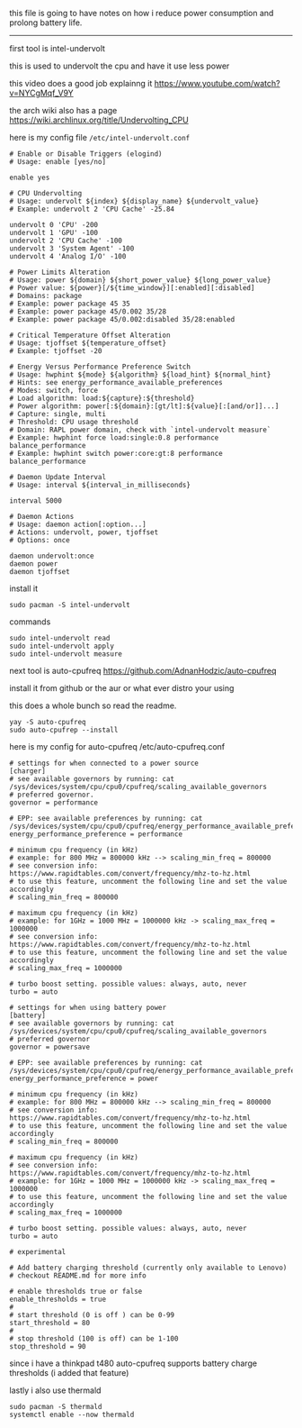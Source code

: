 this file is going to have notes on how i reduce power consumption and prolong battery life.

--- 

first tool is intel-undervolt 

this is used to undervolt the cpu and have it use less power

this video does a good job explainng it https://www.youtube.com/watch?v=NYCgMqf_V9Y

the arch wiki also has a page https://wiki.archlinux.org/title/Undervolting_CPU

here is my config file `/etc/intel-undervolt.conf`
```
# Enable or Disable Triggers (elogind)
# Usage: enable [yes/no]

enable yes

# CPU Undervolting
# Usage: undervolt ${index} ${display_name} ${undervolt_value}
# Example: undervolt 2 'CPU Cache' -25.84

undervolt 0 'CPU' -200
undervolt 1 'GPU' -100
undervolt 2 'CPU Cache' -100
undervolt 3 'System Agent' -100
undervolt 4 'Analog I/O' -100

# Power Limits Alteration
# Usage: power ${domain} ${short_power_value} ${long_power_value}
# Power value: ${power}[/${time_window}][:enabled][:disabled]
# Domains: package
# Example: power package 45 35
# Example: power package 45/0.002 35/28
# Example: power package 45/0.002:disabled 35/28:enabled

# Critical Temperature Offset Alteration
# Usage: tjoffset ${temperature_offset}
# Example: tjoffset -20

# Energy Versus Performance Preference Switch
# Usage: hwphint ${mode} ${algorithm} ${load_hint} ${normal_hint}
# Hints: see energy_performance_available_preferences
# Modes: switch, force
# Load algorithm: load:${capture}:${threshold}
# Power algorithm: power[:${domain}:[gt/lt]:${value}[:[and/or]]...]
# Capture: single, multi
# Threshold: CPU usage threshold
# Domain: RAPL power domain, check with `intel-undervolt measure`
# Example: hwphint force load:single:0.8 performance balance_performance
# Example: hwphint switch power:core:gt:8 performance balance_performance

# Daemon Update Interval
# Usage: interval ${interval_in_milliseconds}

interval 5000

# Daemon Actions
# Usage: daemon action[:option...]
# Actions: undervolt, power, tjoffset
# Options: once

daemon undervolt:once
daemon power
daemon tjoffset
```

install it
```
sudo pacman -S intel-undervolt
```

commands

```
sudo intel-undervolt read
sudo intel-undervolt apply
sudo intel-undervolt measure
```

next tool is auto-cpufreq https://github.com/AdnanHodzic/auto-cpufreq

install it from github or the aur or what ever distro your using

this does a whole bunch so read the readme. 

```
yay -S auto-cpufreq
sudo auto-cpufrep --install
```

here is my config for auto-cpufreq 
/etc/auto-cpufreq.conf

```
# settings for when connected to a power source
[charger]
# see available governors by running: cat /sys/devices/system/cpu/cpu0/cpufreq/scaling_available_governors
# preferred governor.
governor = performance

# EPP: see available preferences by running: cat /sys/devices/system/cpu/cpu0/cpufreq/energy_performance_available_preferences
energy_performance_preference = performance

# minimum cpu frequency (in kHz)
# example: for 800 MHz = 800000 kHz --> scaling_min_freq = 800000
# see conversion info: https://www.rapidtables.com/convert/frequency/mhz-to-hz.html
# to use this feature, uncomment the following line and set the value accordingly
# scaling_min_freq = 800000

# maximum cpu frequency (in kHz)
# example: for 1GHz = 1000 MHz = 1000000 kHz -> scaling_max_freq = 1000000
# see conversion info: https://www.rapidtables.com/convert/frequency/mhz-to-hz.html
# to use this feature, uncomment the following line and set the value accordingly
# scaling_max_freq = 1000000

# turbo boost setting. possible values: always, auto, never
turbo = auto

# settings for when using battery power
[battery]
# see available governors by running: cat /sys/devices/system/cpu/cpu0/cpufreq/scaling_available_governors
# preferred governor
governor = powersave

# EPP: see available preferences by running: cat /sys/devices/system/cpu/cpu0/cpufreq/energy_performance_available_preferences
energy_performance_preference = power

# minimum cpu frequency (in kHz)
# example: for 800 MHz = 800000 kHz --> scaling_min_freq = 800000
# see conversion info: https://www.rapidtables.com/convert/frequency/mhz-to-hz.html
# to use this feature, uncomment the following line and set the value accordingly
# scaling_min_freq = 800000

# maximum cpu frequency (in kHz)
# see conversion info: https://www.rapidtables.com/convert/frequency/mhz-to-hz.html
# example: for 1GHz = 1000 MHz = 1000000 kHz -> scaling_max_freq = 1000000
# to use this feature, uncomment the following line and set the value accordingly
# scaling_max_freq = 1000000

# turbo boost setting. possible values: always, auto, never
turbo = auto

# experimental

# Add battery charging threshold (currently only available to Lenovo)
# checkout README.md for more info

# enable thresholds true or false
enable_thresholds = true
#
# start threshold (0 is off ) can be 0-99
start_threshold = 80
#
# stop threshold (100 is off) can be 1-100
stop_threshold = 90
```

since i have a thinkpad t480 auto-cpufreq supports battery charge thresholds (i added that feature)

lastly i also use thermald 

```
sudo pacman -S thermald
systemctl enable --now thermald
```
